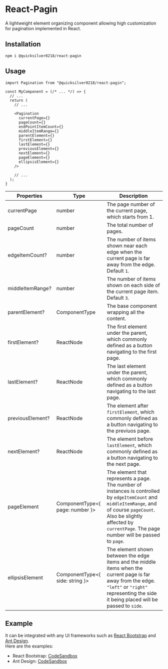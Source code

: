 # React-Pagin
A lightweight element organizing component allowing high customization for pagination implemented in React.

## Installation
```
npm i @quicksilver0218/react-pagin
```

## Usage
```tsx
import Pagination from "@quicksilver0218/react-pagin";

const MyComponent = (/* ... */) => {
  // ...
  return (
    // ...
    
    <Pagination
      currentPage={}
      pageCount={}
      endPointItemCount={}
      middleItemRange={}
      parentElement={}
      firstElement={}
      lastElement={}
      previousElement={}
      nextElement={}
      pageElement={}
      ellipsisElement={}
    />
    
    // ...
  );
}
```
| Properties | Type | Description |
| --- | --- | --- |
| currentPage | number | The page number of the current page, which starts from 1. |
| pageCount | number | The total number of pages. |
| edgeItemCount? | number | The number of items shown near each edge when the current page is far away from the edge. Default `1`. |
| middleItemRange? | number | The number of items shown on each side of the current page item. Default `3`. |
| parentElement? | ComponentType | The base component wrapping all the content. |
| firstElement? | ReactNode | The first element under the parent, which commonly defined as a button navigating to the first page. |
| lastElement? | ReactNode | The last element under the parent, which commonly defined as a button navigating to the last page. |
| previousElement? | ReactNode | The element after `firstElement`, which commonly defined as a button navigating to the previuos page. |
| nextElement? | ReactNode | The element before `lastElement`, which commonly defined as a button navigating to the next page. |
| pageElement | ComponentType<{ page: number }> | The element that represents a page. The number of instances is controlled by `edgeItemCount` and `middleItemRange`, and of course `pageCount`. Also be slightly affected by `currentPage`. The page number will be passed to `page`. |
| ellipsisElement | ComponentType<{ side: string }> | The element shown between the edge items and the middle items when the current page is far away from the edge. `"left"` or `"right"` representing the side it being placed will be passed to `side`. |

## Example
It can be integrated with any UI frameworks such as [React Bootstrap](https://react-bootstrap.github.io) and [Ant Design](https://ant.design).  
Here are the examples:
- React Bootstrap: [CodeSandbox](https://codesandbox.io/s/react-pagin-bootstrap-example-i3or2)
- Ant Design: [CodeSandbox](https://codesandbox.io/s/react-pagin-ant-design-example-hitt9)